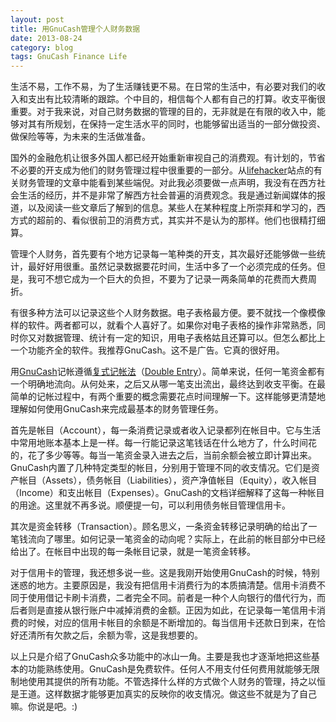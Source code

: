```yaml
---
layout: post
title: 用GnuCash管理个人财务数据
date: 2013-08-24
category: blog
tags: GnuCash Finance Life
---
```


生活不易，工作不易，为了生活赚钱更不易。在日常的生活中，有必要对我们的收入和支出有比较清晰的跟踪。个中目的，相信每个人都有自己的打算。收支平衡很重要。对于我来说，对自己财务数据的管理的目的，无非就是在有限的收入中，能够对其有所规划，在保持一定生活水平的同时，也能够留出适当的一部分做投资、做保险等等，为未来的生活做准备。

国外的金融危机让很多外国人都已经开始重新审视自己的消费观。有计划的，节省不必要的开支成为他们的财务管理过程中很重要的一部分。从[lifehacker](http://lifehacker.com)站点的有关财务管理的文章中能看到某些端倪。对此我必须要做一点声明，我没有在西方社会生活的经历，并不是非常了解西方社会普遍的消费观念。我是通过新闻媒体的报道，以及阅读一些文章后了解到的信息。某些人在某种程度上所崇拜和学习的，西方式的超前的、看似很前卫的消费方式，其实并不是认为的那样。他们也很精打细算。

管理个人财务，首先要有个地方记录每一笔种类的开支，其次最好还能够做一些统计，最好好用很重。虽然记录数据要花时间，生活中多了一个必须完成的任务。但是，我可不想它成为一个巨大的负担，不要为了记录一两条简单的花费而大费周折。


有很多种方法可以记录这些个人财务数据。电子表格最方便。要不就找一个像模像样的软件。两者都可以，就看个人喜好了。如果你对电子表格的操作非常熟悉，同时你又对数据管理、统计有一定的知识，用电子表格姑且还算可以。但怎么都比上一个功能齐全的软件。我推荐GnuCash。这不是广告。它真的很好用。

用[GnuCash](http://www.gnucash.org/)记帐遵循[复式记帐法](http://cn.bing.com/search?q=%E5%A4%8D%E5%BC%8F%E8%AE%B0%E5%B8%90%E6%B3%95&FORM=HDRSC1)（[Double Entry](http://en.wikipedia.org/wiki/Double_entry)）。简单来说，任何一笔资金都有一个明确地流向。从何处来，之后又从哪一笔支出流出，最终达到收支平衡。在最简单的记帐过程中，有两个重要的概念需要花点时间理解一下。这样能够更清楚地理解如何使用GnuCash来完成最基本的财务管理任务。

首先是帐目（Account），每一条消费记录或者收入记录都列在帐目中。它与生活中常用地账本基本上是一样。每一行能记录这笔钱话在什么地方了，什么时间花的，花了多少等等。每当一笔资金录入进去之后，当前余额会被立即计算出来。GnuCash内置了几种特定类型的帐目，分别用于管理不同的收支情况。它们是资产帐目（Assets），债务帐目（Liabilities），资产净值帐目（Equity），收入帐目（Income）和支出帐目（Expenses）。GnuCash的文档详细解释了这每一种帐目的用途。这里就不再多说。顺便提一句，可以利用债务帐目管理信用卡。

其次是资金转移（Transaction）。顾名思义，一条资金转移记录明确的给出了一笔钱流向了哪里。如何记录一笔资金的动向呢？实际上，在此前的帐目部分中已经给出了。在帐目中出现的每一条帐目记录，就是一笔资金转移。

对于信用卡的管理，我还想多说一些。这是我刚开始使用GnuCash的时候，特别迷惑的地方。主要原因是，我没有把信用卡消费行为的本质搞清楚。信用卡消费不同于使用借记卡刷卡消费，二者完全不同。前者是一种个人向银行的借代行为，而后者则是直接从银行账户中减掉消费的金额。正因为如此，在记录每一笔信用卡消费的时候，对应的信用卡帐目的余额是不断增加的。每当信用卡还款日到来，在恰好还清所有欠款之后，余额为零，这是我想要的。

以上只是介绍了GnuCash众多功能中的冰山一角。主要是我也才逐渐地把这些基本的功能熟练使用。GnuCash是免费软件。任何人不用支付任何费用就能够无限制地使用其提供的所有功能。不管选择什么样的方式做个人财务的管理，持之以恒是王道。这样数据才能够更加真实的反映你的收支情况。做这些不就是为了自己嘛。你说是吧。:)
